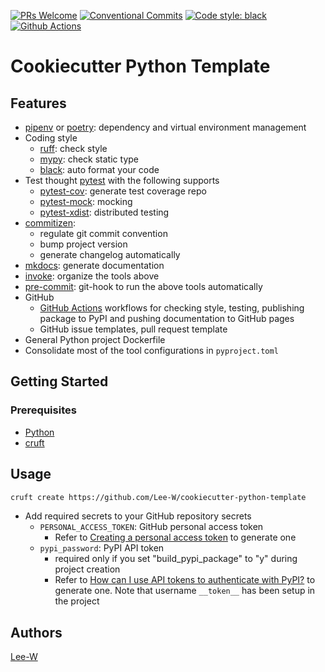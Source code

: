 [![PRs Welcome](https://img.shields.io/badge/PRs-welcome-brightgreen.svg?style=flat-square)](http://makeapullrequest.com)
[![Conventional Commits](https://img.shields.io/badge/Conventional%20Commits-1.0.0-yellow.svg?style=flat-square)](https://conventionalcommits.org)
[![Code style: black](https://img.shields.io/badge/code%20style-black-000000.svg)](https://github.com/psf/black)
[![Github Actions](https://github.com/Lee-W/cookiecutter-python-template/actions/workflows/pushed.yaml/badge.svg)](https://github.com/Lee-W/cookiecutter-python-template/actions/workflows/pushed.yaml)
# Cookiecutter Python Template

## Features

* [pipenv](https://pipenv.pypa.io/en/latest/) or [poetry](https://python-poetry.org/): dependency and virtual environment management
* Coding style
    * [ruff](https://github.com/astral-sh/ruff): check style
    * [mypy](http://mypy-lang.org/): check static type
    * [black](https://github.com/psf/black): auto format your code
* Test thought [pytest](https://docs.pytest.org/en/) with the following supports
    * [pytest-cov](https://github.com/pytest-dev/pytest-cov): generate test coverage repo
    * [pytest-mock](https://github.com/pytest-dev/pytest-mock/): mocking
    * [pytest-xdist](https://github.com/pytest-dev/pytest-xdist): distributed testing
* [commitizen](https://commitizen-tools.github.io/commitizen/):
    * regulate git commit convention
    * bump project version
    * generate changelog automatically
* [mkdocs](https://www.mkdocs.org/): generate documentation
* [invoke](http://www.pyinvoke.org/): organize the tools above
* [pre-commit](https://pre-commit.com/): git-hook to run the above tools automatically
* GitHub
    * [GitHub Actions](https://docs.github.com/en/actions) workflows for checking style, testing, publishing package to PyPI and pushing documentation to GitHub pages
    * GitHub issue templates, pull request template
* General Python project Dockerfile
* Consolidate most of the tool configurations in `pyproject.toml`

## Getting Started

### Prerequisites

* [Python](https://www.python.org/downloads/)
* [cruft](https://cruft.github.io/cruft/)

## Usage

```sh
cruft create https://github.com/Lee-W/cookiecutter-python-template
```

* Add required secrets to your GitHub repository secrets
    * `PERSONAL_ACCESS_TOKEN`: GitHub personal access token
        * Refer to [Creating a personal access token](https://docs.github.com/en/github/authenticating-to-github/keeping-your-account-and-data-secure/creating-a-personal-access-token) to generate one
    * `pypi_password`: PyPI API token
        * required only if you set "build_pypi_package" to "y" during project creation
        * Refer to [How can I use API tokens to authenticate with PyPI?](https://pypi.org/help/#apitoken) to generate one. Note that username `__token__` has been setup in the project

## Authors
[Lee-W](https://github.com/Lee-W)

